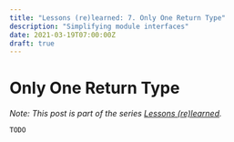 ```yaml
---
title: "Lessons (re)learned: 7. Only One Return Type"
description: "Simplifying module interfaces"
date: 2021-03-19T07:00:00Z
draft: true
---
```


# Only One Return Type

_Note: This post is part of the series [Lessons (re)learned](lessons-re-learned-0.html)._

`TODO`
